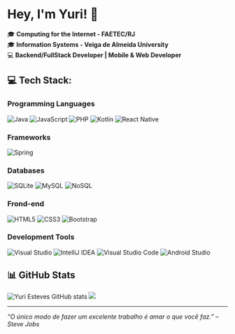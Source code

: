 # Hey, I'm Yuri! 👋

🎓 **Computing for the Internet - FAETEC/RJ**  
🎓 **Information Systems - Veiga de Almeida University**  
💻 **Backend/FullStack Developer | Mobile & Web Developer**


## 💻 Tech Stack:
### Programming Languages

![Java](https://img.shields.io/badge/java-%23ED8B00.svg?style=for-the-badge&logo=openjdk&logoColor=white)
![JavaScript](https://img.shields.io/badge/javascript-%23323330.svg?style=for-the-badge&logo=javascript&logoColor=%23F7DF1E)
![PHP](https://img.shields.io/badge/php-%23777BB4.svg?style=for-the-badge&logo=php&logoColor=white)
![Kotlin](https://img.shields.io/badge/kotlin-%230095D5.svg?style=for-the-badge&logo=kotlin&logoColor=white)
![React Native](https://img.shields.io/badge/react--native-20232A?style=for-the-badge&logo=react&logoColor=61DAFB)

### Frameworks

![Spring](https://img.shields.io/badge/spring-%236DB33F.svg?style=for-the-badge&logo=spring&logoColor=white)

### Databases

![SQLite](https://img.shields.io/badge/sqlite-%2307405e.svg?style=for-the-badge&logo=sqlite&logoColor=white)
![MySQL](https://img.shields.io/badge/mysql-%2300000f.svg?style=for-the-badge&logo=mysql&logoColor=white)
![NoSQL](https://img.shields.io/badge/NoSQL-%2300C7B7.svg?style=for-the-badge&logo=databricks&logoColor=white)

### Frond-end
![HTML5](https://img.shields.io/badge/html5-%23E34F26.svg?style=for-the-badge&logo=html5&logoColor=white)
![CSS3](https://img.shields.io/badge/css3-%231572B6.svg?style=for-the-badge&logo=css3&logoColor=white)
![Bootstrap](https://img.shields.io/badge/bootstrap-%238511FA.svg?style=for-the-badge&logo=bootstrap&logoColor=white)

### Development Tools
![Visual Studio](https://img.shields.io/badge/Visual%20Studio-5C2D91.svg?style=for-the-badge&logo=visual-studio&logoColor=white)
![IntelliJ IDEA](https://img.shields.io/badge/IntelliJIDEA-000000.svg?style=for-the-badge&logo=intellij-idea&logoColor=white)
![Visual Studio Code](https://img.shields.io/badge/Visual%20Studio%20Code-0078d7.svg?style=for-the-badge&logo=visual-studio-code&logoColor=white)
![Android Studio](https://img.shields.io/badge/Android%20Studio-%233DDC84.svg?style=for-the-badge&logo=android-studio&logoColor=white)


## 📊 GitHub Stats

![Yuri Esteves GitHub stats](https://github-readme-stats.vercel.app/api?username=YuriEsteves0&show_icons=true&theme=radical)
<img src="https://github-readme-stats.vercel.app/api/top-langs/?username=YuriEsteves0&theme=radical&hide_border=false&include_all_commits=false&count_private=false&layout=compact" />

---

_“O único modo de fazer um excelente trabalho é amar o que você faz.” – Steve Jobs_

